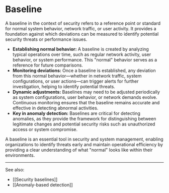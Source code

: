 
# Baseline

A baseline in the context of security refers to a reference point or standard for normal system behavior, network traffic, or user activity. It provides a foundation against which deviations can be measured to identify potential security threats or performance issues.

- **Establishing normal behavior:** A baseline is created by analyzing typical operations over time, such as regular network activity, user behavior, or system performance. This "normal" behavior serves as a reference for future comparisons.
- **Monitoring deviations:** Once a baseline is established, any deviation from this normal behavior—whether in network traffic, system configurations, or user actions—can trigger alerts for further investigation, helping to identify potential threats.
- **Dynamic adjustments:** Baselines may need to be adjusted periodically as system configurations, user behavior, or network demands evolve. Continuous monitoring ensures that the baseline remains accurate and effective in detecting abnormal activities.
- **Key in anomaly detection:** Baselines are critical for detecting anomalies, as they provide the framework for distinguishing between legitimate changes and potential security risks such as unauthorized access or system compromise.

A baseline is an essential tool in security and system management, enabling organizations to identify threats early and maintain operational efficiency by providing a clear understanding of what "normal" looks like within their environments.

---

See also:

- [[Security baselines]]
- [[Anomaly-based detection]]